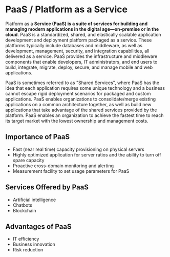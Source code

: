 # PaaS / Platform as a Service 

Platform as a **Service (PaaS) is a suite of services for building and managing modern
applications in the digital age—on-premise or in the cloud**. PaaS is a standardized, shared, and
elastically scalable application development and deployment platform packaged as a service. These
platforms typically include databases and middleware, as well as development, management,
security, and integration capabilities, all delivered as a service. PaaS provides the infrastructure and
middleware components that enable developers, IT administrators, and end users to build, integrate,
migrate, deploy, secure, and manage mobile and web applications.


PaaS is sometimes referred to as "Shared Services", where PaaS has the idea that each
application requires some unique technology and a business cannot escape rigid deployment scenarios
for packaged and custom applications. PaaS enables organizations to consolidate/merge existing
applications on a common architecture together, as well as build new applications that take advantage
of the shared services provided by the platform. PaaS enables an organization to achieve the fastest
time to reach its target market with the lowest ownership and management costs.

## Importance of PaaS
- Fast (near real time) capacity provisioning on physical servers
- Highly optimized application for server ratios and the ability to turn off spare capacity
- Proactive cross-domain monitoring and alerting
- Measurement facility to set usage parameters for PaaS 

## Services Offered by PaaS

- Artificial intelligence
- Chatbots
- Blockchain

## Advantages of PaaS

- IT efficiency
- Business innovation
- Risk reduction

